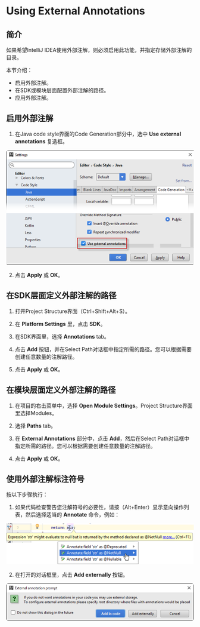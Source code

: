 # Using External Annotations

## 简介

如果希望IntelliJ IDEA使用外部注解，则必须启用此功能，并指定存储外部注解的目录。

本节介绍：

- 启用外部注解。
- 在SDK或模块层面配置外部注解的路径。
- 应用外部注解。

## 启用外部注解

1. 在Java code style界面的Code Generation部分中，选中 **Use external annotations** 复选框。

  ![enable external annotations](../assets/images/enable_external_annotations.png)

2. 点击 **Apply** 或 **OK**。

## 在SDK层面定义外部注解的路径

1. 打开Project Structure界面（Ctrl+Shift+Alt+S）。

2. 在 **Platform Settings** 里，点击 **SDK**。

3. 在SDK界面里，选择 **Annotations** tab。

4. 点击 **Add** 按钮，并在Select Path对话框中指定所需的路径。您可以根据需要创建任意数量的注解路径。

5. 点击 **Apply** 或 **OK**。

## 在模块层面定义外部注解的路径

1. 在项目的右击菜单中，选择 **Open Module Settings**。Project Structure界面里选择Modules。

2. 选择 **Paths** tab。

3. 在 **External Annotations** 部分中，点击 **Add**，然后在Select Path对话框中指定所需的路径。您可以根据需要创建任意数量的注解路径。

4. 点击 **Apply** 或 **OK**。

## 使用外部注解标注符号

按以下步骤执行：

1. 如果代码检查警告您注解符号的必要性，请按（Alt+Enter）显示意向操作列表，然后选择适当的 **Annotate** 命令，例如：

  ![annotate](../assets/images/annotate1.png)

2. 在打开的对话框里，点击 **Add externally** 按钮。

  ![annotate](../assets/images/annotate2.png)
